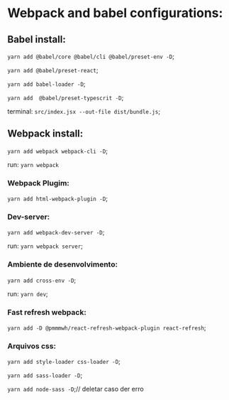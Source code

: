 # Webpack and babel configurations:

## Babel install:
`yarn add @babel/core @babel/cli @babel/preset-env -D`;

`yarn add @babel/preset-react`;

`yarn add babel-loader -D`;

`yarn add  @babel/preset-typescrit -D`;

terminal: `src/index.jsx --out-file dist/bundle.js`;

## Webpack install:
`yarn add webpack webpack-cli -D`;

run: `yarn webpack`

### Webpack Plugim:
`yarn add html-webpack-plugin -D`;

### Dev-server:
`yarn add webpack-dev-server -D`;

run: `yarn webpack server`;

### Ambiente de desenvolvimento:
`yarn add cross-env -D`;

run: `yarn dev`;

### Fast refresh webpack:
`yarn add -D @pmmmwh/react-refresh-webpack-plugin react-refresh`;

### Arquivos css:
`yarn add style-loader css-loader -D`;

`yarn add sass-loader -D`;

`yarn add node-sass -D`;// deletar caso der erro


